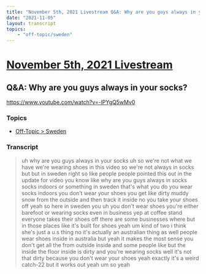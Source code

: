 ```yaml
---
title: "November 5th, 2021 Livestream Q&A: Why are you guys always in your socks?"
date: "2021-11-05"
layout: transcript
topics:
    - "off-topic/sweden"
---
```

# [November 5th, 2021 Livestream](../2021-11-05.md)
## Q&A: Why are you guys always in your socks?
https://www.youtube.com/watch?v=-lPYgQ5wMv0

### Topics
* [Off-Topic > Sweden](../topics/off-topic/sweden.md)

### Transcript

> uh why are you guys always in your socks uh so we're not what we have we're wearing shoes in this video so we're not always in socks but but in sweden right so like people people pointed this out in the update for video you know like why are you guys always in socks socks indoors or something in sweden that's what you do you wear socks indoors you don't wear your shoes you get like dirty muddy snow from the outside and then track it inside no you take your shoes off yeah so here in sweden you uh you don't wear shoes you're either barefoot or wearing socks even in business yep at coffee stand everyone takes their shoes off there are some businesses where but in those places like it's built for shoes yeah um kind of two i think she's just a u.s thing no it's actually an australian thing as well people wear shoes inside in australia but yeah it makes the most sense you don't get all the from outside inside and some people like but the inside the floor inside is dirty and you're wearing socks well it's not that dirty because you don't wear your shoes yeah exactly it's a weird catch-22 but it works out yeah um so yeah
